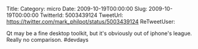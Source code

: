 Title: 
Category: micro
Date: 2009-10-19T00:00:00
Slug: 2009-10-19T00:00:00
TwitterId: 5003439124
TweetUrl: https://twitter.com/mark_philpot/status/5003439124
ReTweetUser: 

Qt may be a fine desktop toolkit, but it's obviously out of iphone's league. Really no comparison. #devdays